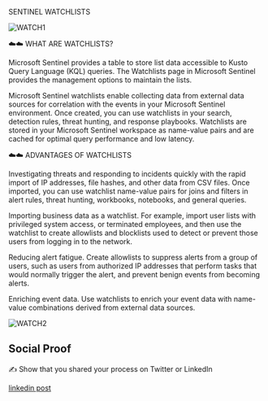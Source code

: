 SENTINEL WATCHLISTS


![WATCH1](https://user-images.githubusercontent.com/102994059/211680209-4c0021c6-98a9-45a2-a4ec-0c2ba1eafd55.png)



☁️☁️ WHAT ARE WATCHLISTS?

Microsoft Sentinel provides a table to store list data accessible to Kusto Query Language (KQL) queries. The Watchlists page in Microsoft Sentinel provides the management options to maintain the lists.

Microsoft Sentinel watchlists enable collecting data from external data sources for correlation with the events in your Microsoft Sentinel environment. Once created, you can use watchlists in your search, detection rules, threat hunting, and response playbooks. Watchlists are stored in your Microsoft Sentinel workspace as name-value pairs and are cached for optimal query performance and low latency.


☁️☁️ ADVANTAGES OF WATCHLISTS


Investigating threats and responding to incidents quickly with the rapid import of IP addresses, file hashes, and other data from CSV files. Once imported, you can use watchlist name-value pairs for joins and filters in alert rules, threat hunting, workbooks, notebooks, and general queries.

Importing business data as a watchlist. For example, import user lists with privileged system access, or terminated employees, and then use the watchlist to create allowlists and blocklists used to detect or prevent those users from logging in to the network.

Reducing alert fatigue. Create allowlists to suppress alerts from a group of users, such as users from authorized IP addresses that perform tasks that would normally trigger the alert, and prevent benign events from becoming alerts.

Enriching event data. Use watchlists to enrich your event data with name-value combinations derived from external data sources.

![WATCH2](https://user-images.githubusercontent.com/102994059/211680262-1d5cd825-0fdd-48e3-be8f-9e387c23901d.png)





## Social Proof

✍️ Show that you shared your process on Twitter or LinkedIn

[linkedin post](https://www.linkedin.com/posts/andrew-leddy_100daysofcloud-activity-7018714433963077633-e5wK?utm_source=share&utm_medium=member_desktop)
